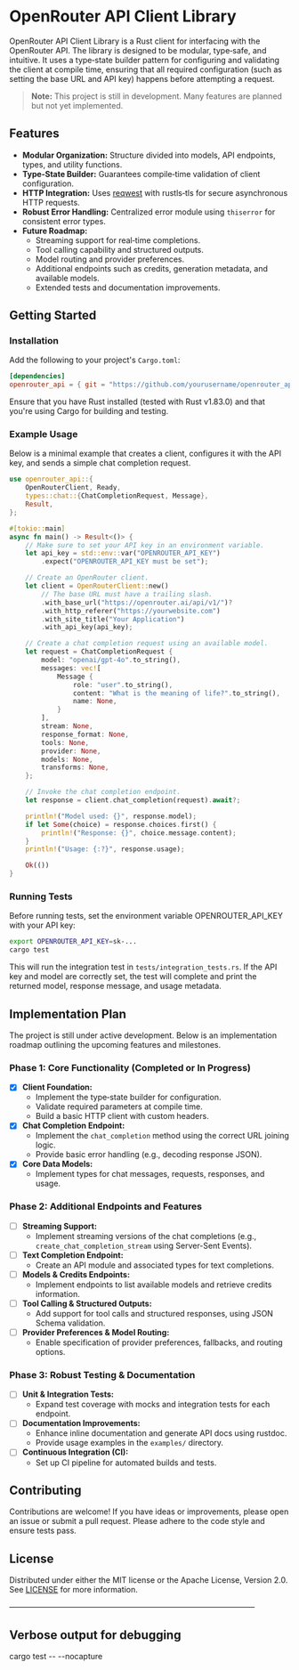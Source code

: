 # OpenRouter API Client Library

OpenRouter API Client Library is a Rust client for interfacing with the OpenRouter API. The library is designed to be modular, type‑safe, and intuitive. It uses a type‑state builder pattern for configuring and validating the client at compile time, ensuring that all required configuration (such as setting the base URL and API key) happens before attempting a request.

> **Note:** This project is still in development. Many features are planned but not yet implemented.

## Features

- **Modular Organization:** Structure divided into models, API endpoints, types, and utility functions.
- **Type‑State Builder:** Guarantees compile‑time validation of client configuration.
- **HTTP Integration:** Uses [reqwest](https://crates.io/crates/reqwest) with rustls‑tls for secure asynchronous HTTP requests.
- **Robust Error Handling:** Centralized error module using `thiserror` for consistent error types.
- **Future Roadmap:**
  - Streaming support for real‑time completions.
  - Tool calling capability and structured outputs.
  - Model routing and provider preferences.
  - Additional endpoints such as credits, generation metadata, and available models.
  - Extended tests and documentation improvements.

## Getting Started

### Installation

Add the following to your project's `Cargo.toml`:

```toml
[dependencies]
openrouter_api = { git = "https://github.com/yourusername/openrouter_api.git", branch = "main" }
```

Ensure that you have Rust installed (tested with Rust v1.83.0) and that you're using Cargo for building and testing.

### Example Usage

Below is a minimal example that creates a client, configures it with the API key, and sends a simple chat completion request.

```rust
use openrouter_api::{
    OpenRouterClient, Ready,
    types::chat::{ChatCompletionRequest, Message},
    Result,
};

#[tokio::main]
async fn main() -> Result<()> {
    // Make sure to set your API key in an environment variable.
    let api_key = std::env::var("OPENROUTER_API_KEY")
        .expect("OPENROUTER_API_KEY must be set");

    // Create an OpenRouter client.
    let client = OpenRouterClient::new()
        // The base URL must have a trailing slash.
        .with_base_url("https://openrouter.ai/api/v1/")?
        .with_http_referer("https://yourwebsite.com")
        .with_site_title("Your Application")
        .with_api_key(api_key);

    // Create a chat completion request using an available model.
    let request = ChatCompletionRequest {
        model: "openai/gpt-4o".to_string(),
        messages: vec![
            Message {
                role: "user".to_string(),
                content: "What is the meaning of life?".to_string(),
                name: None,
            }
        ],
        stream: None,
        response_format: None,
        tools: None,
        provider: None,
        models: None,
        transforms: None,
    };

    // Invoke the chat completion endpoint.
    let response = client.chat_completion(request).await?;

    println!("Model used: {}", response.model);
    if let Some(choice) = response.choices.first() {
        println!("Response: {}", choice.message.content);
    }
    println!("Usage: {:?}", response.usage);

    Ok(())
}
```

### Running Tests

Before running tests, set the environment variable OPENROUTER_API_KEY with your API key:

```bash
export OPENROUTER_API_KEY=sk-...
cargo test
```

This will run the integration test in `tests/integration_tests.rs`. If the API key and model are correctly set, the test will complete and print the returned model, response message, and usage metadata.

## Implementation Plan

The project is still under active development. Below is an implementation roadmap outlining the upcoming features and milestones.

### Phase 1: Core Functionality (Completed or In Progress)
- [x] **Client Foundation:**
  - Implement the type‑state builder for configuration.
  - Validate required parameters at compile time.
  - Build a basic HTTP client with custom headers.
- [x] **Chat Completion Endpoint:**
  - Implement the `chat_completion` method using the correct URL joining logic.
  - Provide basic error handling (e.g., decoding response JSON).
- [x] **Core Data Models:**
  - Implement types for chat messages, requests, responses, and usage.

### Phase 2: Additional Endpoints and Features
- [ ] **Streaming Support:**
  - Implement streaming versions of the chat completions (e.g., `create_chat_completion_stream` using Server-Sent Events).
- [ ] **Text Completion Endpoint:**
  - Create an API module and associated types for text completions.
- [ ] **Models & Credits Endpoints:**
  - Implement endpoints to list available models and retrieve credits information.
- [ ] **Tool Calling & Structured Outputs:**
  - Add support for tool calls and structured responses, using JSON Schema validation.
- [ ] **Provider Preferences & Model Routing:**
  - Enable specification of provider preferences, fallbacks, and routing options.

### Phase 3: Robust Testing & Documentation
- [ ] **Unit & Integration Tests:**
  - Expand test coverage with mocks and integration tests for each endpoint.
- [ ] **Documentation Improvements:**
  - Enhance inline documentation and generate API docs using rustdoc.
  - Provide usage examples in the `examples/` directory.
- [ ] **Continuous Integration (CI):**
  - Set up CI pipeline for automated builds and tests.

## Contributing

Contributions are welcome! If you have ideas or improvements, please open an issue or submit a pull request. Please adhere to the code style and ensure tests pass.

## License

Distributed under either the MIT license or the Apache License, Version 2.0. See [LICENSE](LICENSE) for more information.

–––––––––––––––––––––––––––––––––––––––––––––––––––––––––––––––



## Verbose output for debugging
cargo test -- --nocapture
